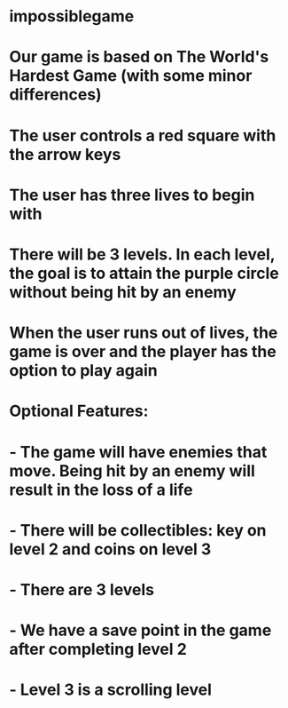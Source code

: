 # impossiblegame

# Our game is based on The World's Hardest Game (with some minor differences)
# The user controls a red square with the arrow keys
# The user has three lives to begin with
# There will be 3 levels. In each level, the goal is to attain the purple circle without being hit by an enemy
# When the user runs out of lives, the game is over and the player has the option to play again
# Optional Features:
#   - The game will have enemies that move. Being hit by an enemy will result in the loss of a life
#   - There will be collectibles: key on level 2 and coins on level 3
#   - There are 3 levels
#   - We have a save point in the game after completing level 2
#   - Level 3 is a scrolling level
